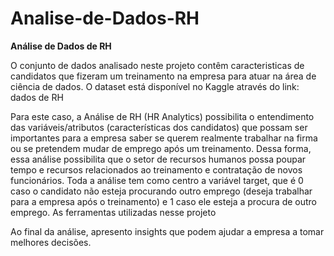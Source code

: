 # Analise-de-Dados-RH

**Análise de Dados de RH**

O conjunto de dados analisado neste projeto contêm caracteristicas de candidatos que fizeram um treinamento na empresa para atuar na área de ciência de dados. O dataset está disponível no Kaggle através do link: dados de RH

Para este caso, a Análise de RH (HR Analytics) possibilita o entendimento das variáveis/atributos (características dos candidatos) que possam ser importantes para a empresa saber se querem realmente trabalhar na firma ou se pretendem mudar de emprego após um treinamento. Dessa forma, essa análise possibilita que o setor de recursos humanos possa poupar tempo e recursos relacionados ao treinamento e contratação de novos funcionários. Toda a análise tem como centro a variável target, que é 0 caso o candidato não esteja procurando outro emprego (deseja trabalhar para a empresa após o treinamento) e 1 caso ele esteja a procura de outro emprego. As ferramentas utilizadas nesse projeto

Ao final da análise, apresento insights que podem ajudar a empresa a tomar melhores decisões.


